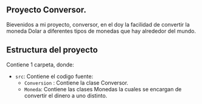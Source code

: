 ## Proyecto Conversor.

Bievenidos a mi proyecto, conversor, en el doy la facilidad de convertir la moneda Dolar a diferentes tipos de monedas que hay alrededor del mundo.

## Estructura del proyecto

Contiene 1 carpeta, donde:

- `src`: Contiene el codigo fuente:
    - `Conversion` : Contiene la clase Conversor.
    - `Moneda`: Contiene las clases Monedas la cuales se encargan de convertir el dinero a uno distinto. 

